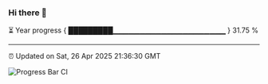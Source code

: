 ### Hi there 👋

⏳ Year progress { █████████▁▁▁▁▁▁▁▁▁▁▁▁▁▁▁▁▁▁▁▁▁ } 31.75 %

---

⏰ Updated on Sat, 26 Apr 2025 21:36:30 GMT

![Progress Bar CI](https://github.com/IshwaranRudhara/GIT-ACTION/workflows/Progress%20Bar%20CI/badge.svg)
